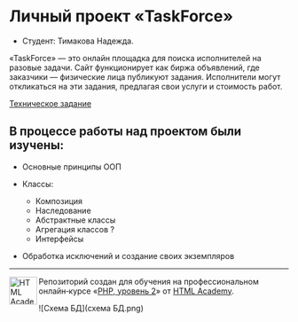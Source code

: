 # Личный проект «TaskForce»

* Студент: Тимакова Надежда.

«TaskForce» — это онлайн площадка для поиска исполнителей на разовые задачи. Сайт функционирует как биржа объявлений, где заказчики — физические лица публикуют задания. Исполнители могут откликаться на эти задания, предлагая свои услуги и стоимость работ.

[Техническое задание]()

## В процессе работы над проектом были изучены:

* Основные принципы ООП

* Классы:
    * Композиция
    * Наследование
    * Абстрактные классы
    * Агрегация классов ?
    * Интерфейсы

* Обработка исключений и создание своих экземпляров


---

<a href="https://htmlacademy.ru/intensive/php2"><img align="left" width="50" height="50" alt="HTML Academy" src="https://up.htmlacademy.ru/static/img/intensive/yii/logo-for-github-2.png"></a>

Репозиторий создан для обучения на профессиональном онлайн‑курсе «[PHP, уровень 2](https://htmlacademy.ru/intensive/php2)» от [HTML Academy](https://htmlacademy.ru).

![Схема БД](схема БД.png)